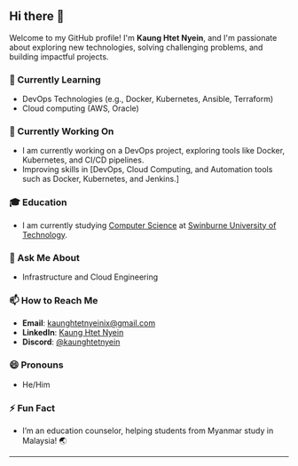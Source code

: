 ## Hi there 👋  

Welcome to my GitHub profile! I'm **Kaung Htet Nyein**, and I'm passionate about exploring new technologies, solving challenging problems, and building impactful projects.  

### 🌱 Currently Learning
- DevOps Technologies  (e.g., Docker, Kubernetes, Ansible, Terraform)  
- Cloud computing (AWS, Oracle)

### 🔭 Currently Working On
- I am currently working on a DevOps project, exploring tools like Docker, Kubernetes, and CI/CD pipelines.
- Improving skills in [DevOps, Cloud Computing, and Automation tools such as Docker, Kubernetes, and Jenkins.] 

### 🎓 Education
- I am currently studying [Computer Science](https://www.swinburne.edu.au/) at [Swinburne University of Technology](https://www.swinburne.edu.au/).

### 💬 Ask Me About
- Infrastructure and Cloud Engineering


### 📫 How to Reach Me
- **Email**: [kaunghtetnyeinix@gmail.com](mailto:kaunghtetnyeinix@gmail.com)  
- **LinkedIn**: [Kaung Htet Nyein](https://www.linkedin.com/in/kaung-htet-nyein-4131902bb/)  
- **Discord**: [@kaunghtetnyein](https://discord.com/)

### 😄 Pronouns
- He/Him  

### ⚡ Fun Fact
- I’m an education counselor, helping students from Myanmar study in Malaysia! 🌏  

---
